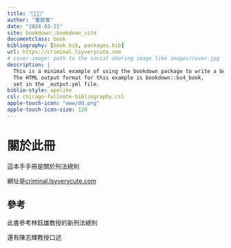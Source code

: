 ```yaml
--- 
title: "🦆🦆🦆"
author: "董宸賓"
date: "2024-03-21"
site: bookdown::bookdown_site
documentclass: book
bibliography: [book.bib, packages.bib]
url: https://criminal.lsyverycute.com
# cover-image: path to the social sharing image like images/cover.jpg
description: |
  This is a minimal example of using the bookdown package to write a book.
  The HTML output format for this example is bookdown::bs4_book,
  set in the _output.yml file.
biblio-style: apalike
csl: chicago-fullnote-bibliography.csl
apple-touch-icon: "www/dd.png"
apple-touch-icon-size: 120
---
```


# 關於此冊

這本手手冊是關於刑法總則

網址是[criminal.lsyverycute.com](criminal.lsyverycute.com)

## 參考

此書參考林鈺雄教授的新刑法總則

還有陳志輝教授口述





